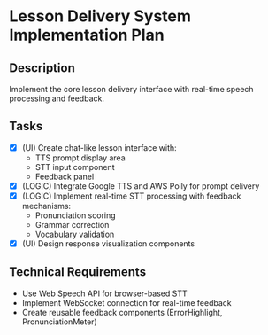 # Lesson Delivery System Implementation Plan

## Description
Implement the core lesson delivery interface with real-time speech processing and feedback.

## Tasks
- [x] (UI) Create chat-like lesson interface with:
  - TTS prompt display area
  - STT input component
  - Feedback panel
- [x] (LOGIC) Integrate Google TTS and AWS Polly for prompt delivery
- [x] (LOGIC) Implement real-time STT processing with feedback mechanisms:
  - Pronunciation scoring
  - Grammar correction
  - Vocabulary validation
- [x] (UI) Design response visualization components

## Technical Requirements
- Use Web Speech API for browser-based STT
- Implement WebSocket connection for real-time feedback
- Create reusable feedback components (ErrorHighlight, PronunciationMeter)